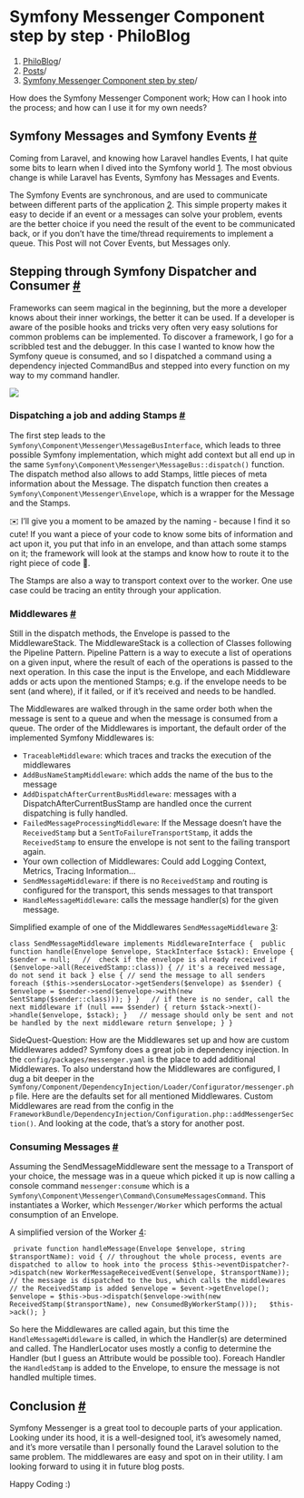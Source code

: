 # Symfony Messenger Component step by step · PhiloBlog
1.  [PhiloBlog](https://www.blog.philodev.one/)/
2.  [Posts](https://www.blog.philodev.one/posts/)/
3.  [Symfony Messenger Component step by step](https://www.blog.philodev.one/posts/2024-01-symfony-queues/)/

How does the Symfony Messenger Component work; How can I hook into the process; and how can I use it for my own needs?

Symfony Messages and Symfony Events [#](#symfony-messages-and-symfony-events)
-----------------------------------------------------------------------------

Coming from Laravel, and knowing how Laravel handles Events, I hat quite some bits to learn when I dived into the Symfony world [1](#fn:1). The most obvious change is while Laravel has Events, Symfony has Messages and Events.

The Symfony Events are synchronous, and are used to communicate between different parts of the application [2](#fn:2). This simple property makes it easy to decide if an event or a messages can solve your problem, events are the better choice if you need the result of the event to be communicated back, or if you don’t have the time/thread requirements to implement a queue. This Post will not Cover Events, but Messages only.

Stepping through Symfony Dispatcher and Consumer [#](#stepping-through-symfony-dispatcher-and-consumer)
-------------------------------------------------------------------------------------------------------

Frameworks can seem magical in the beginning, but the more a developer knows about their inner workings, the better it can be used. If a developer is aware of the posible hooks and tricks very often very easy solutions for common problems can be implemented. To discover a framework, I go for a scribbled test and the debugger. In this case I wanted to know how the Symfony queue is consumed, and so I dispatched a command using a dependency injected CommandBus and stepped into every function on my way to my command handler.

![](https://www.blog.philodev.one/images/2024-02-messanges.png)

### Dispatching a job and adding Stamps [#](#dispatching-a-job-and-adding-stamps)

The first step leads to the `Symfony\Component\Messenger\MessageBusInterface`, which leads to three possible Symfony implementation, which might add context but all end up in the same `Symfony\Component\Messenger\MessageBus::dispatch()` function. The dispatch method also allows to add Stamps, little pieces of meta information about the Message. The dispatch function then creates a `Symfony\Component\Messenger\Envelope`, which is a wrapper for the Message and the Stamps.

✉️ I’ll give you a moment to be amazed by the naming - because I find it so cute! If you want a piece of your code to know some bits of information and act upon it, you put that info in an envelope, and than attach some stamps on it; the framework will look at the stamps and know how to route it to the right piece of code 💌.

The Stamps are also a way to transport context over to the worker. One use case could be tracing an entity through your application.

### Middlewares [#](#middlewares)

Still in the dispatch methods, the Envelope is passed to the MiddlewareStack. The MiddlewareStack is a collection of Classes following the Pipeline Pattern. Pipeline Pattern is a way to execute a list of operations on a given input, where the result of each of the operations is passed to the next operation. In this case the input is the Envelope, and each Middleware adds or acts upon the mentioned Stamps; e.g. if the envelope needs to be sent (and where), if it failed, or if it’s received and needs to be handled.

The Middlewares are walked through in the same order both when the message is sent to a queue and when the message is consumed from a queue. The order of the Middlewares is important, the default order of the implemented Symfony Middlewares is:

*   `TraceableMiddleware`: which traces and tracks the execution of the middlewares
*   `AddBusNameStampMiddleware`: which adds the name of the bus to the message
*   `AddDispatchAfterCurrentBusMiddleware`: messages with a DispatchAfterCurrentBusStamp are handled once the current dispatching is fully handled.
*   `FailedMessageProcessingMiddleware`: If the Message doesn’t have the `ReceivedStamp` but a `SentToFailureTransportStamp`, it adds the `ReceivedStamp` to ensure the envelope is not sent to the failing transport again.
*   Your own collection of Middlewares: Could add Logging Context, Metrics, Tracing Information…
*   `SendMessageMiddleware`: if there is no `ReceivedStamp` and routing is configured for the transport, this sends messages to that transport
*   `HandleMessageMiddleware`: calls the message handler(s) for the given message.

Simplified example of one of the Middlewares `SendMessageMiddleware` [3](#fn:3):

```
class SendMessageMiddleware implements MiddlewareInterface {  public function handle(Envelope $envelope, StackInterface $stack): Envelope { $sender = null;   //  check if the envelope is already received if ($envelope->all(ReceivedStamp::class)) { // it's a received message, do not send it back } else { // send the message to all senders foreach ($this->sendersLocator->getSenders($envelope) as $sender) { $envelope = $sender->send($envelope->with(new SentStamp($sender::class))); } }   // if there is no sender, call the next middleware if (null === $sender) { return $stack->next()->handle($envelope, $stack); }   // message should only be sent and not be handled by the next middleware return $envelope; } } 
```

SideQuest-Question: How are the Middlewares set up and how are custom Middlewares added? Symfony does a great job in dependency injection. In the `config/packages/messenger.yaml` is the place to add additional Middlewares. To also understand how the Middlewares are configured, I dug a bit deeper in the `Symfony/Component/DependencyInjection/Loader/Configurator/messenger.php` file. Here are the defaults set for all mentioned Middlewares. Custom Middlewares are read from the config in the `FrameworkBundle/DependencyInjection/Configuration.php::addMessengerSection()`. And looking at the code, that’s a story for another post.

### Consuming Messages [#](#consuming-messages)

Assuming the SendMessageMiddleware sent the message to a Transport of your choice, the message was in a queue which picked it up is now calling a console command `messenger:consume` which is a `Symfony\Component\Messenger\Command\ConsumeMessagesCommand`. This instantiates a Worker, which `Messenger/Worker` which performs the actual consumption of an Envelope.

A simplified version of the Worker [4](#fn:4):

```
 private function handleMessage(Envelope $envelope, string $transportName): void { // throughout the whole process, events are dispatched to allow to hook into the process $this->eventDispatcher?->dispatch(new WorkerMessageReceivedEvent($envelope, $transportName));  // the message is dispatched to the bus, which calls the middlewares // the ReceivedStamp is added $envelope = $event->getEnvelope(); $envelope = $this->bus->dispatch($envelope->with(new ReceivedStamp($transportName), new ConsumedByWorkerStamp()));   $this->ack(); } 
```

So here the Middlewares are called again, but this time the `HandleMessageMiddleware` is called, in which the Handler(s) are determined and called. The HandlerLocator uses mostly a config to determine the Handler (but I guess an Attribute would be possible too). Foreach Handler the `HandledStamp` is added to the Envelope, to ensure the message is not handled multiple times.

Conclusion [#](#conclusion)
---------------------------

Symfony Messenger is a great tool to decouple parts of your application. Looking under its hood, it is a well-designed tool, it’s awesomely named, and it’s more versatile than I personally found the Laravel solution to the same problem. The middlewares are easy and spot on in their utility. I am looking forward to using it in future blog posts.

Happy Coding :)